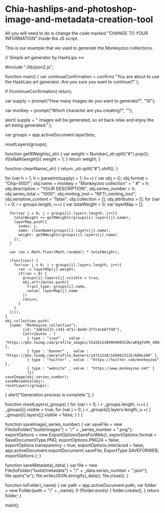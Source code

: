 # Chia-hashlips-and-photoshop-image-and-metadata-creation-tool

All you will need to do is change the code marked "CHANGE TO YOUR INFORMATION" Inside the JS script.



This is our example that we used to generate the Monkeyzoo collections.

// Simple art generator by HashLips <->

#include "./lib/json2.js";

function main() {
  var continueConfirmation = confirm(
    "You are about to use the HashLips art generator. Are you sure you want to continue?"
  );

  if (!continueConfirmation) return;

  var supply = prompt("How many images do you want to generate?", "10");
  
  var monkey = prompt("Which character are you creating?", "");

  alert(
    supply +
      " images will be generated, so sit back relax and enjoy the art being generated."
  );

  var groups = app.activeDocument.layerSets;

  resetLayers(groups);

  function getRWeights(_str) {
    var weight = Number(_str.split("#").pop());
    if(isNaN(weight)){
      weight = 1;
    }
    return weight;
  }

  function cleanName(_str) {
    return _str.split("#").shift();
  }

  for (var h = 1; h < parseInt(supply) + 1; h++) {
    var obj = {};
    obj.format = "Chip-0007";
    obj.name = monkey + "Monkeyzoo collection" + " #" + h;
    obj.description = "YOUR DESCRIPTION";
    obj.series_number = h;
    obj.series_total = "1000";
    obj.minting_tool = "NFTr_minting_tool";
    obj.sensitive_content = "false";
    obj.collection = [];
    obj.attributes = [];
    for (var i = 0; i < groups.length; i++) {
      var totalWeight = 0;
      var layerMap = [];

      for(var j = 0; j < groups[i].layers.length; j++){
        totalWeight += getRWeights(groups[i].layers[j].name);
        layerMap.push({
          index: j,
          name: cleanName(groups[i].layers[j].name),
          weight: getRWeights(groups[i].layers[j].name)
        });
      }

      var ran = Math.floor(Math.random() * totalWeight);

      (function() {
        for(var j = 0; j < groups[i].layers.length; j++){
          ran -= layerMap[j].weight;
          if(ran < 0) {
            groups[i].layers[j].visible = true;
            obj.attributes.push({
              trait_type: groups[i].name, 
              value: layerMap[j].name
            })
            return;
          }
        }
      })();
    }
    obj.collection.push(
      {name: "Monkeyzoo_collection"},
            {id: "3d63a115-c341-471c-8e50-377c4cb67f40"},
            {attributes : [
              { type : "icon" ,  value : "https://pbs.twimg.com/profile_images/1542615309969985536/wK9gfnMV_400x400.png" },
              { type : "banner" ,  value : "https://pbs.twimg.com/profile_banners/14711228/1656623125/600x200" },
              { type : "twitter" , value : "https://twitter.com/monkeyzoo" },
              { type : "website" , value : "https://www.monkeyzoo.net" }
              ]})
    saveImage(obj.series_number);
    saveMetadata(obj);
    resetLayers(groups);
  }
  alert("Generation process is complete.");
}

function resetLayers(_groups) {
  for (var i = 0; i < _groups.length; i++) {
    _groups[i].visible = true;
    for (var j = 0; j < _groups[i].layers.length; j++) {
      _groups[i].layers[j].visible = false;
    }
  }
}

function saveImage(_series_number) {
  var saveFile = new File(toFolder("build/images") + "/" + _series_number + ".png");
  exportOptions = new ExportOptionsSaveForWeb();
  exportOptions.format = SaveDocumentType.PNG;
  exportOptions.PNG24 = false;
  exportOptions.transparency = true;
  exportOptions.interlaced = false;
  app.activeDocument.exportDocument(
    saveFile,
    ExportType.SAVEFORWEB,
    exportOptions
  );
}

function saveMetadata(_data) {
  var file = new File(toFolder("build/metadata") + "/" + _data.series_number + ".json");
  file.open("w");
  file.write(JSON.stringify(_data));
  file.close();
}

function toFolder(_name) {
  var path = app.activeDocument.path;
  var folder = new Folder(path + "/" + _name);
  if (!folder.exists) {
    folder.create();
  }
  return folder;
}


main();
